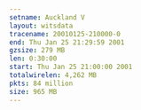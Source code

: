 ```yaml
---
setname: Auckland V
layout: witsdata
tracename: 20010125-210000-0
end: Thu Jan 25 21:29:59 2001
gzsize: 279 MB
len: 0:30:00
start: Thu Jan 25 21:00:00 2001
totalwirelen: 4,262 MB
pkts: 84 million
size: 965 MB
---
```


